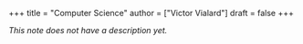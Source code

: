 +++
title = "Computer Science"
author = ["Victor Vialard"]
draft = false
+++

_This note does not have a description yet._


